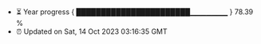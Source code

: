 - ⏳ Year progress { ███████████████████████▁▁▁▁▁▁▁ } 78.39 %
- ⏰ Updated on Sat, 14 Oct 2023 03:16:35 GMT

